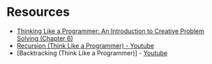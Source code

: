 

# Resources 
- [Thinking Like a Programmer: An Introduction to Creative Problem Solving (Chapter 6)][1]
- [Recursion (Think Like a Programmer) - Youtube][2]
- [Backtracking (Think Like a Programmer)] - [Youtube][3]



[1]: https://nostarch.com/download/samples/TLAP_ch6.pdf
[2]: https://www.youtube.com/watch?v=oKndim5-G94
[3]: https://www.youtube.com/watch?v=gBC_Fd8EE8A

